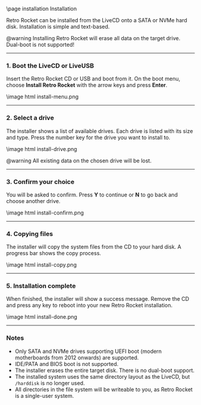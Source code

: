 \page installation Installation

Retro Rocket can be installed from the LiveCD onto a SATA or NVMe hard disk.
Installation is simple and text-based.

@warning Installing Retro Rocket will erase all data on the target drive. Dual-boot is not supported!

---

### 1. Boot the LiveCD or LiveUSB
Insert the Retro Rocket CD or USB and boot from it.
On the boot menu, choose **Install Retro Rocket** with the arrow keys and press **Enter**.

\image html install-menu.png

---

### 2. Select a drive
The installer shows a list of available drives. Each drive is listed with its size and type.
Press the number key for the drive you want to install to.

\image html install-drive.png

@warning All existing data on the chosen drive will be lost.

---

### 3. Confirm your choice
You will be asked to confirm.
Press **Y** to continue or **N** to go back and choose another drive.

\image html install-confirm.png

---

### 4. Copying files
The installer will copy the system files from the CD to your hard disk.
A progress bar shows the copy process.

\image html install-copy.png

---

### 5. Installation complete
When finished, the installer will show a success message.
Remove the CD and press any key to reboot into your new Retro Rocket installation.

\image html install-done.png

---

### Notes

- Only SATA and NVMe drives supporting UEFI boot (modern motherboards from 2012 onwards) are supported.
- IDE/PATA and BIOS boot is not supported.
- The installer erases the entire target disk. There is no dual-boot support.
- The installed system uses the same directory layout as the LiveCD, but `/harddisk` is no longer used.
- All directories in the file system will be writeable to you, as Retro Rocket is a single-user system.